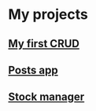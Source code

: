 # My projects
## [My first CRUD](https://replit.com/@faithfulbreeze/myFirstCrud#index.js)
## [Posts app](https://replit.com/@faithfulbreeze/posts-app)
## [Stock manager](http://ec2-54-94-131-188.sa-east-1.compute.amazonaws.com:3030/)

